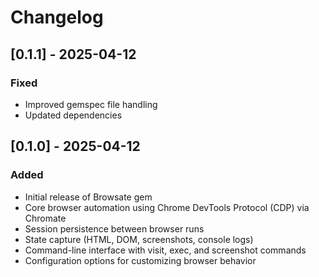 # Changelog

## [0.1.1] - 2025-04-12

### Fixed
- Improved gemspec file handling
- Updated dependencies

## [0.1.0] - 2025-04-12

### Added
- Initial release of Browsate gem
- Core browser automation using Chrome DevTools Protocol (CDP) via Chromate
- Session persistence between browser runs
- State capture (HTML, DOM, screenshots, console logs)
- Command-line interface with visit, exec, and screenshot commands
- Configuration options for customizing browser behavior